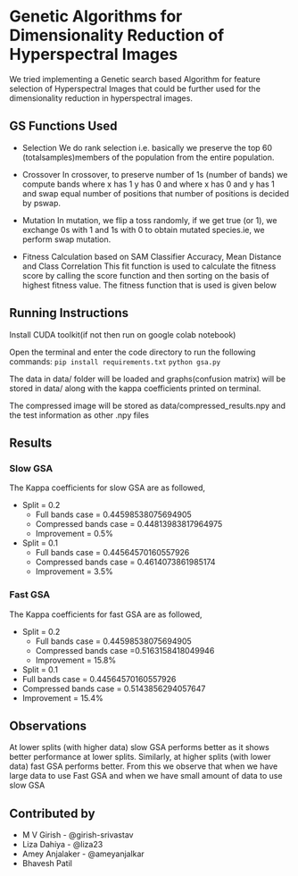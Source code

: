 # Genetic Algorithms for Dimensionality Reduction of Hyperspectral Images

We tried implementing a Genetic search based Algorithm for feature selection of Hyperspectral Images that could be further used for the dimensionality reduction in hyperspectral images.

## GS Functions Used
- Selection
We do rank selection i.e. basically we preserve the top 60 (totalsamples)members of the population from the entire population.

- Crossover
In crossover, to preserve number of 1s (number of bands) we compute bands where x has 1 y has 0 and where x has 0 and y has 1 and swap equal number of positions that number of positions is decided by pswap.

- Mutation
In mutation, we flip a toss randomly, if we get true (or 1), we exchange 0s with 1 and 1s with 0 to obtain mutated species.ie, we perform swap mutation.

- Fitness Calculation based on SAM Classifier Accuracy, Mean Distance and Class Correlation
This fit function is used to calculate the fitness score by calling the score function and then sorting on the basis of highest fitness value.  The fitness function that is used is given below

## Running Instructions

Install CUDA toolkit(if not then run on google colab notebook)

Open the terminal and enter the code directory to run the following commands:
`pip install requirements.txt`
`python gsa.py`


The data in data/ folder will be loaded and graphs(confusion matrix) will be stored in data/ along with the kappa coefficients printed on terminal.

The compressed image will be stored as data/compressed_results.npy and the test information as other .npy files

## Results 
### Slow GSA
The Kappa coefficients for slow GSA are as followed,
- Split = 0.2
  - Full bands case = 0.44598538075694905
  - Compressed bands case = 0.44813983817964975
  - Improvement = 0.5%
- Split = 0.1
  - Full bands case = 0.44564570160557926
  - Compressed bands case = 0.4614073861985174
  - Improvement = 3.5%

### Fast GSA
The Kappa coefficients for fast GSA are as followed,
- Split = 0.2
  - Full bands case = 0.44598538075694905
  - Compressed bands case =0.5163158418049946
  - Improvement = 15.8%
 - Split = 0.1
  - Full bands case = 0.44564570160557926
  - Compressed bands case = 0.5143856294057647
  - Improvement = 15.4%


## Observations
At lower splits (with higher data) slow GSA performs better as it shows better performance at lower splits. Similarly, at higher splits (with lower data) fast GSA performs better. From this we observe that when we have large data to use Fast GSA and when we have small amount of data to use slow GSA

## Contributed by
- M V Girish - @girish-srivastav
- Liza Dahiya - @liza23
- Amey Anjalaker - @ameyanjalkar
- Bhavesh Patil
